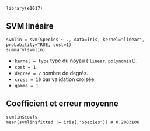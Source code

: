 ```
library(e1017)
```
 
## SVM linéaire
 
```
svmlin = svm(Species ~ ., data=iris, kernel="linear", probability=TRUE, cost=1)
summary(svmlin)
```
* `kernel = type` type du noyau ( `linear`, `polynomial`).
* `cost = 1`
* `degree = 2` nombre de degrés.
* `cross = 10` par validation croisée.
* `gamma = 1`

## Coefficient et erreur moyenne

```
svmlin$coefs
mean(svmlin$fitted != iris[,"Species"]) # 0.2003106
```
